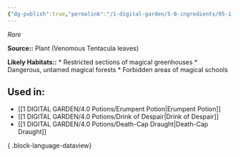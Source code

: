```yaml
---
{"dg-publish":true,"permalink":"/1-digital-garden/5-0-ingredients/05-1-plants/bundle-of-venomous-tentacula-leaves/","tags":["ingredient","rare"]}
---
```


*Rare*

**Source::** Plant (Venomous Tentacula leaves)

**Likely Habitats::** * Restricted sections of magical greenhouses * Dangerous, untamed magical forests * Forbidden areas of magical schools

## Used in:

- [[1 DIGITAL GARDEN/4.0 Potions/Erumpent Potion\|Erumpent Potion]]
- [[1 DIGITAL GARDEN/4.0 Potions/Drink of Despair\|Drink of Despair]]
- [[1 DIGITAL GARDEN/4.0 Potions/Death-Cap Draught\|Death-Cap Draught]]

{ .block-language-dataview}

